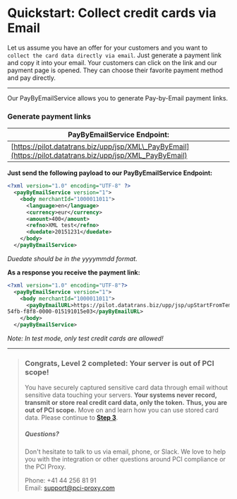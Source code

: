 # Quickstart: Collect credit cards via Email

Let us assume you have an offer for your customers and you want to `collect the card data directly via email`. Just generate a payment link and copy it into your email. Your customers can click on the link and our payment page is opened. They can choose their favorite payment method and pay directly.

---

Our PayByEmailService allows you to generate Pay-by-Email payment links.

### Generate payment links

| **PayByEmailService Endpoint:** |
| --- |
| [https://pilot.datatrans.biz/upp/jsp/XML\_PayByEmail](https://pilot.datatrans.biz/upp/jsp/XML_PayByEmail) |

**Just send the following payload to our PayByEmailService Endpoint:**

```xml
<?xml version="1.0" encoding="UTF-8" ?>
  <payByEmailService version="1">
    <body merchantId="1000011011">
      <language>en</language>
      <currency>eur</currency>
      <amount>400</amount>
      <refno>XML test</refno>
      <duedate>20151231</duedate>
    </body>
  </payByEmailService>
```

_Duedate should be in the yyyymmdd format._

**As a response you receive the payment link:**

```xml
<?xml version="1.0" encoding="UTF-8"?>
  <payByEmailService version="1">
    <body merchantId="1000011011">
      <payByEmailURL>https://pilot.datatrans.biz/upp/jsp/upStartFromTemplate?paymentTemplateId=021935b9-
54fb-f8f8-0000-015191015e03</payByEmailURL>
    </body>
  </payByEmailService>
```

_Note: In test mode, only test credit cards are allowed!_

---

> ### Congrats, Level 2 completed: Your server is out of PCI scope!
>
> You have securely captured sensitive card data through email without sensitive data touching your servers. **Your systems never record, transmit or store real credit card data, only the token.** **Thus, you are out of PCI scope.** Move on and learn how you can use stored card data. Please continue to [**Step 3**](/step-3-use-stored-data.md).
>
> ##### Questions?
>
> Don't hesitate to talk to us via email, phone, or Slack. We love to help you with the integration or other questions around PCI compliance or the PCI Proxy.
>
> Phone: +41 44 256 81 91  
> Email: [support@pci-proxy.com](/mailto:support@pci-proxy.com)



